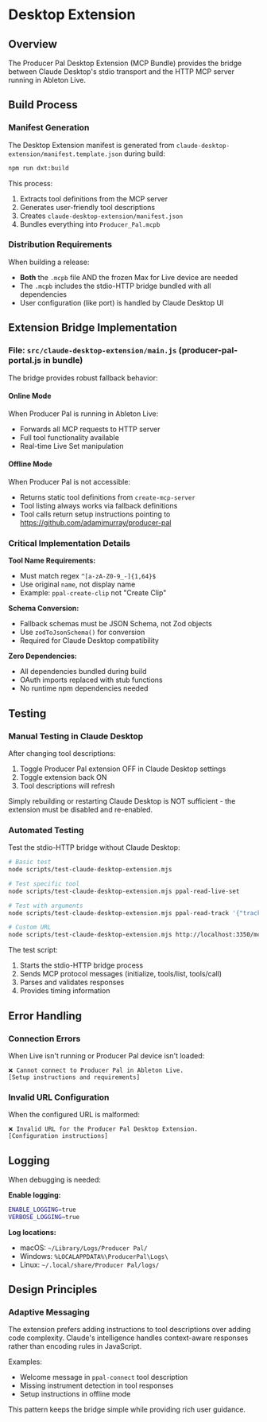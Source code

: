 # Desktop Extension

## Overview

The Producer Pal Desktop Extension (MCP Bundle) provides the bridge between
Claude Desktop's stdio transport and the HTTP MCP server running in Ableton
Live.

## Build Process

### Manifest Generation

The Desktop Extension manifest is generated from
`claude-desktop-extension/manifest.template.json` during build:

```bash
npm run dxt:build
```

This process:

1. Extracts tool definitions from the MCP server
2. Generates user-friendly tool descriptions
3. Creates `claude-desktop-extension/manifest.json`
4. Bundles everything into `Producer_Pal.mcpb`

### Distribution Requirements

When building a release:

- **Both** the `.mcpb` file AND the frozen Max for Live device are needed
- The `.mcpb` includes the stdio-HTTP bridge bundled with all dependencies
- User configuration (like port) is handled by Claude Desktop UI

## Extension Bridge Implementation

### File: `src/claude-desktop-extension/main.js` (producer-pal-portal.js in bundle)

The bridge provides robust fallback behavior:

#### Online Mode

When Producer Pal is running in Ableton Live:

- Forwards all MCP requests to HTTP server
- Full tool functionality available
- Real-time Live Set manipulation

#### Offline Mode

When Producer Pal is not accessible:

- Returns static tool definitions from `create-mcp-server`
- Tool listing always works via fallback definitions
- Tool calls return setup instructions pointing to
  https://github.com/adamjmurray/producer-pal

### Critical Implementation Details

**Tool Name Requirements:**

- Must match regex `^[a-zA-Z0-9_-]{1,64}$`
- Use original `name`, not display name
- Example: `ppal-create-clip` not "Create Clip"

**Schema Conversion:**

- Fallback schemas must be JSON Schema, not Zod objects
- Use `zodToJsonSchema()` for conversion
- Required for Claude Desktop compatibility

**Zero Dependencies:**

- All dependencies bundled during build
- OAuth imports replaced with stub functions
- No runtime npm dependencies needed

## Testing

### Manual Testing in Claude Desktop

After changing tool descriptions:

1. Toggle Producer Pal extension OFF in Claude Desktop settings
2. Toggle extension back ON
3. Tool descriptions will refresh

Simply rebuilding or restarting Claude Desktop is NOT sufficient - the extension
must be disabled and re-enabled.

### Automated Testing

Test the stdio-HTTP bridge without Claude Desktop:

```bash
# Basic test
node scripts/test-claude-desktop-extension.mjs

# Test specific tool
node scripts/test-claude-desktop-extension.mjs ppal-read-live-set

# Test with arguments
node scripts/test-claude-desktop-extension.mjs ppal-read-track '{"trackIndex": 0}'

# Custom URL
node scripts/test-claude-desktop-extension.mjs http://localhost:3350/mcp ppal-read-live-set
```

The test script:

1. Starts the stdio-HTTP bridge process
2. Sends MCP protocol messages (initialize, tools/list, tools/call)
3. Parses and validates responses
4. Provides timing information

## Error Handling

### Connection Errors

When Live isn't running or Producer Pal device isn't loaded:

```
❌ Cannot connect to Producer Pal in Ableton Live.
[Setup instructions and requirements]
```

### Invalid URL Configuration

When the configured URL is malformed:

```
❌ Invalid URL for the Producer Pal Desktop Extension.
[Configuration instructions]
```

## Logging

When debugging is needed:

**Enable logging:**

```bash
ENABLE_LOGGING=true
VERBOSE_LOGGING=true
```

**Log locations:**

- macOS: `~/Library/Logs/Producer Pal/`
- Windows: `%LOCALAPPDATA%\ProducerPal\Logs\`
- Linux: `~/.local/share/Producer Pal/logs/`

## Design Principles

### Adaptive Messaging

The extension prefers adding instructions to tool descriptions over adding code
complexity. Claude's intelligence handles context-aware responses rather than
encoding rules in JavaScript.

Examples:

- Welcome message in `ppal-connect` tool description
- Missing instrument detection in tool responses
- Setup instructions in offline mode

This pattern keeps the bridge simple while providing rich user guidance.
